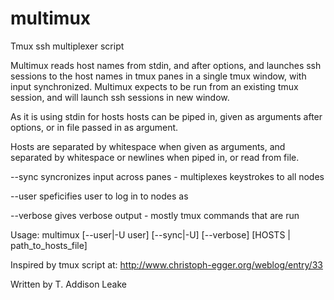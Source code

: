 multimux
========

Tmux ssh multiplexer script


Multimux reads host names from stdin, and after options, and launches ssh sessions to the host names in tmux panes in a single tmux window, with input synchronized. 
Multimux expects to be run from an existing tmux session, and will launch ssh sessions in new window.

As it is using stdin for hosts hosts can be piped in, given as arguments after options, or in file passed in as argument.

Hosts are separated by whitespace when given as arguments, and separated by whitespace or newlines when piped in, or read from file.

--sync syncronizes input across panes - multiplexes keystrokes to all nodes

--user speficifies user to log in to nodes as

--verbose gives verbose output - mostly tmux commands that are run


Usage:
 multimux [--user|-U user] [--sync|-U] [--verbose] [HOSTS | path_to_hosts_file]

Inspired by tmux script at: http://www.christoph-egger.org/weblog/entry/33

Written by T. Addison Leake
